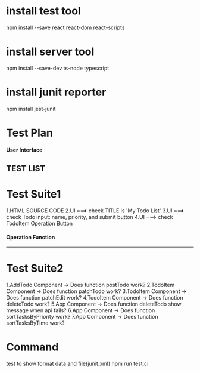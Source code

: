 # install test tool

npm install --save react react-dom react-scripts

# install server tool

npm install --save-dev ts-node typescript

# install junit reporter

npm install jest-junit

# Test Plan

#### User Interface ####
TEST LIST
--------------------------------------------
   Test Suite1
   =========================================
   1.HTML SOURCE CODE
   2.UI ===> check TITLE is 'My Todo List'
   3.UI ===> check Todo input: name, priority, and submit button
   4.UI ===> check TodoItem Operation Button

#### Operation Function ####
--------------------------------------------
   Test Suite2
   =========================================
   1.AddTodo Component -> Does function postTodo work?
   2.TodoItem Component -> Does function patchTodo work?
   3.TodoItem Component -> Does function patchEdit work?
   4.TodoItem Component -> Does function deleteTodo work?
   5.App Component -> Does function deleteTodo show message when api fails?
   6.App Component -> Does function sortTasksByPriority work?
   7.App Component -> Does function sortTasksByTime work? 

#  Command
 test to show format data and file(junit.xml)
 npm run test:ci